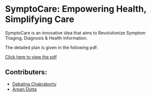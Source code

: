 # SymptoCare: Empowering Health, Simplifying Care
<p>SymptoCare is an innovative idea that aims to Revolutionize Symptom Triaging, Diagnosis & Health Information.</p>
<p>The detailed plan is given in the following pdf:</p>
<a href="SymptoCare/SymptoCare Plan.pdf">Click here to view the pdf</a>

## Contributers:
* [Debalina Chakraborty](https://github.com/debalina013)
* [Arpan Dutta](https://github.com/arpdut)